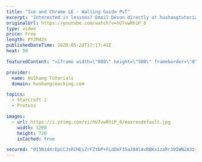 ```yaml
---
title: "Ice and Chrome LE - Walling Guide PvT"
excerpt: "Interested in lessons? Email Devon directly at hushangtutorials@outlook.com ------------------------------------------------------------------------------------------------------- Want to support HuShang Tutorials directly? Patreon is a website where you can contribute a monthly donation that will help"
originalUrl: https://youtube.com/watch?v=hU7vwRhiP_8
type: video
price: Free
length: PT2M42S
publishedDateTime: 2020-05-29T17:17:41Z
heat: 50

featuredContent: "<iframe width=\"800\" height=\"500\" frameborder=\"0\" src=\"https://www.youtube.com/embed/hU7vwRhiP_8\" allow=\"accelerometer; autoplay; encrypted-media; gyroscope; picture-in-picture\" allowfullscreen></iframe>"

provider:
  name: HuShang Tutorials
  domain: hushangcoaching.com

topics:
  - StarCraft 2
  - Protoss

images:
  - url: https://i.ytimg.com/vi/hU7vwRhiP_8/maxresdefault.jpg
    width: 1280
    height: 720
    isCached: true

secured: "0I5N14XrEpCCJsRCHEiZrFZtDP+FLdOxF35aJ8AlAvRBKxizaRr39IWN2A3z+njfCkZqGP0FRdDJbUPEZSXNH1BsYHlYE5g04HG789W3Jr3cyjzaHK5PYkN+hzGUeJLS6nD4UTtLDIX7XtlnrsBV/uFtzfP8dXdm4PnBnVG1KW7e/0ba+cdcDOHL23l2Eijj0H389NclD7tU60BONERPnrsNotl2nVKYwuUHfo0M+E0S6bRAfcyDTo5IaXjSZK2qEZoXm5C54lnXl9HN+ueikek4ZM6W55yRaMFoBslmyenI3n/UZ3uonBxrtObKBVP/QK7/obexpHVesWwQKSkrATzVGnbOts+rVkk8ebWzalD6frPiLPxyqvDZI56/b/Xn+tQJ4aoeY9m7+GegHWx6xocv+qBwSkSiViwBw/b+SO0=;Prdl2pfak2XRIy1wQccHPg=="
---
```


